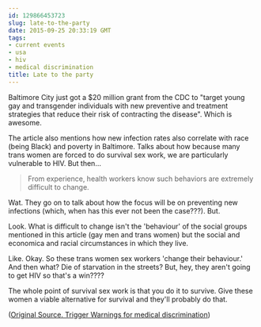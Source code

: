 ```yaml
---
id: 129866453723
slug: late-to-the-party
date: 2015-09-25 20:33:19 GMT
tags:
- current events
- usa
- hiv
- medical discrimination
title: Late to the party
---
```

Baltimore City just got a $20 million grant from the CDC to "target young gay and transgender individuals with new preventive and treatment strategies that reduce their risk of contracting the disease". Which is awesome. 

The article also mentions how new infection rates also correlate with race (being Black) and poverty in Baltimore. Talks about how because many trans women are forced to do survival sex work, we are particularly vulnerable to HIV. But then...

> From experience, health workers know such behaviors are extremely difficult to change. 

Wat. They go on to talk about how the focus will be on preventing new infections (which, when has this ever not been the case???). But. 

Look. What is difficult to change isn't the 'behaviour' of the social groups mentioned in this article (gay men and trans women) but the social and economica and racial circumstances in which they live. 

Like. Okay. So these trans women sex workers 'change their behaviour.' And then what? Die of starvation in the streets? But, hey, they aren't going to get HIV so that's a win????

The whole point of survival sex work is that you do it to survive. Give these women a viable alternative for survival and they'll probably do that.

([Original Source. Trigger Warnings for medical discrimination][1])

[1]: http://web.archive.org/web/20150925101010/http://www.baltimoresun.com/news/opinion/editorial/bs-ed-hiv-20150924-story.html